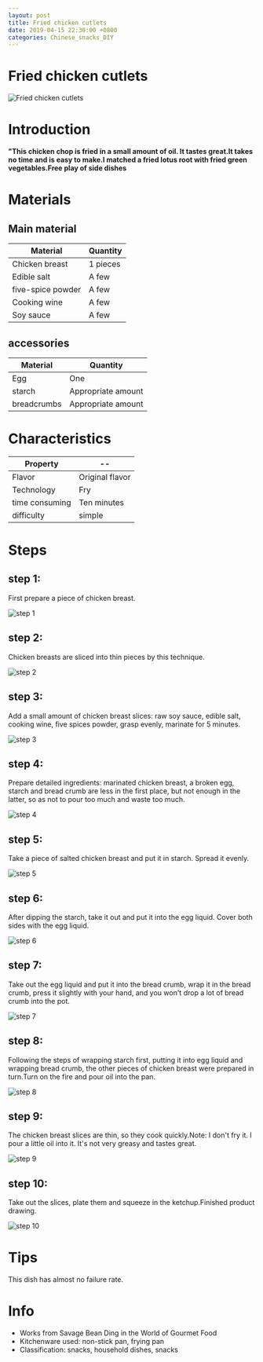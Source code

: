 ```yaml
---
layout: post
title: Fried chicken cutlets
date: 2019-04-15 22:30:00 +0800
categories: Chinese_snacks_DIY
---
```


# Fried chicken cutlets

![Fried chicken cutlets]({{site.baseurl}}/img/444452/444452.jpg)

# Introduction

**"This chicken chop is fried in a small amount of oil. It tastes great.It takes no time and is easy to make.I matched a fried lotus root with fried green vegetables.Free play of side dishes**

# Materials


## Main material

Material|Quantity
--|--
Chicken breast|1 pieces
Edible salt|A few
five-spice powder|A few
Cooking wine|A few
Soy sauce|A few

## accessories

Material|Quantity
--|--
Egg|One
starch|Appropriate amount
breadcrumbs|Appropriate amount

# Characteristics

Property|--
--|--
Flavor|Original flavor
Technology|Fry
time consuming|Ten minutes
difficulty|simple

# Steps

## step 1:

First prepare a piece of chicken breast.

![step 1]({{site.baseurl}}/img/444452/1.jpg)

## step 2:

Chicken breasts are sliced into thin pieces by this technique.

![step 2]({{site.baseurl}}/img/444452/2.jpg)

## step 3:

Add a small amount of chicken breast slices: raw soy sauce, edible salt, cooking wine, five spices powder, grasp evenly, marinate for 5 minutes.

![step 3]({{site.baseurl}}/img/444452/3.jpg)

## step 4:

Prepare detailed ingredients: marinated chicken breast, a broken egg, starch and bread crumb are less in the first place, but not enough in the latter, so as not to pour too much and waste too much.

![step 4]({{site.baseurl}}/img/444452/4.jpg)

## step 5:

Take a piece of salted chicken breast and put it in starch. Spread it evenly.

![step 5]({{site.baseurl}}/img/444452/5.jpg)

## step 6:

After dipping the starch, take it out and put it into the egg liquid. Cover both sides with the egg liquid.

![step 6]({{site.baseurl}}/img/444452/6.jpg)

## step 7:

Take out the egg liquid and put it into the bread crumb, wrap it in the bread crumb, press it slightly with your hand, and you won't drop a lot of bread crumb into the pot.

![step 7]({{site.baseurl}}/img/444452/7.jpg)

## step 8:

Following the steps of wrapping starch first, putting it into egg liquid and wrapping bread crumb, the other pieces of chicken breast were prepared in turn.Turn on the fire and pour oil into the pan.

![step 8]({{site.baseurl}}/img/444452/8.jpg)

## step 9:

The chicken breast slices are thin, so they cook quickly.Note: I don't fry it. I pour a little oil into it. It's not very greasy and tastes great.

![step 9]({{site.baseurl}}/img/444452/9.jpg)

## step 10:

Take out the slices, plate them and squeeze in the ketchup.Finished product drawing.

![step 10]({{site.baseurl}}/img/444452/10.jpg)

# Tips

This dish has almost no failure rate.

# Info

- Works from Savage Bean Ding in the World of Gourmet Food
- Kitchenware used: non-stick pan, frying pan
- Classification: snacks, household dishes, snacks